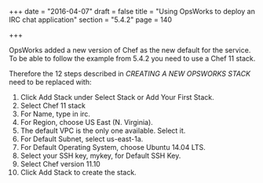 +++
date = "2016-04-07"
draft = false
title = "Using OpsWorks to deploy an IRC chat application"
section = "5.4.2"
page = 140

+++

OpsWorks added a new version of Chef as the new default for the service. To be able to follow the example from 5.4.2 you need to use a Chef 11 stack.

Therefore the 12 steps described in *CREATING A NEW OPSWORKS STACK* need to be replaced with:

1. Click Add Stack under Select Stack or Add Your First Stack.
1. Select Chef 11 stack
1. For Name, type in irc.
1. For Region, choose US East (N. Virginia).
1. The default VPC is the only one available. Select it.
1. For Default Subnet, select us-east-1a.
1. For Default Operating System, choose Ubuntu 14.04 LTS.
1. Select your SSH key, mykey, for Default SSH Key.
1. Select Chef version 11.10
1. Click Add Stack to create the stack.